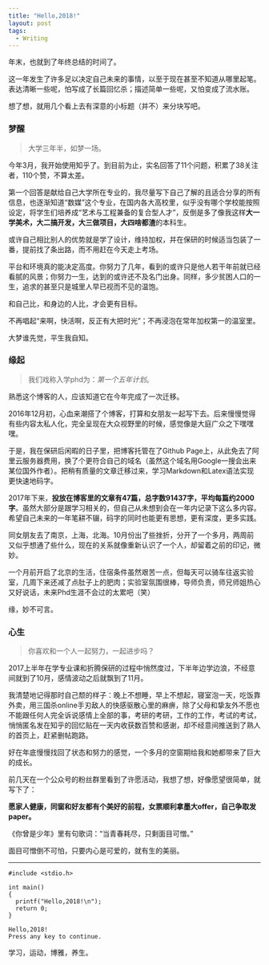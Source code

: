 ```yaml
---
title: "Hello,2018!"
layout: post
tags:
  - Writing
---
```


年末，也就到了年终总结的时间了。

这一年发生了许多足以决定自己未来的事情，以至于现在甚至不知道从哪里起笔。表达清晰一些呢，怕写成了长篇回忆杀；描述简单一些呢，又怕变成了流水账。

想了想，就用几个看上去有深意的小标题（并不）来分块写吧。

<!-- more -->

### 梦醒

> 大学三年半，如梦一场。

今年3月，我开始使用知乎了。到目前为止，实名回答了11个问题，积累了38关注者，110个赞，不算太差。

第一个回答是献给自己大学所在专业的，我尽量写下自己了解的且适合分享的所有信息，也逐渐知道“数媒”这个专业，在国内各大高校里，似乎没有哪个学校能按照设定，将学生们培养成“艺术与工程兼备的复合型人才”，反倒是多了像我这样**大一学美术，大二搞开发，大三做项目，大四啥都渣**的本科生。

或许自己相比别人的优势就是学了设计，维持加权，并在保研的时候适当包装了一番，提前找了条出路，而不用赶在今天走上考场。

平台和环境真的能决定高度。你努力了几年，看到的或许只是他人若干年前就已经看腻的风景；你努力一生，达到的或许还不及名门出身。同样，多少贫困人口的一生，追求的甚至只是城里人早已视而不见的温饱。

和自己比，和身边的人比，才会更有目标。

不再唱起“来啊，快活啊，反正有大把时光”；不再浸泡在常年加权第一的温室里。

大梦谁先觉，平生我自知。

### 缘起

> 我们戏称入学phd为：*第一个五年计划*。

熟悉这个博客的人，应该知道它在今年完成了一次迁移。

2016年12月初，心血来潮搭了个博客，打算和女朋友一起写下去。后来慢慢觉得有些内容太私人化，完全呈现在大众视野里的时候，感觉像是大庭广众之下嘿嘿嘿。

于是，我在保研后闲暇的日子里，把博客托管在了Github Page上，从此免去了阿里云服务器费用，换了个更符合自己的域名（虽然这个域名用Google一搜会出来某位国外作者）。把稍有质量的文章迁移过来，学习Markdown和Latex语法实现更快速地码字。

2017年下来，**投放在博客里的文章有47篇，总字数91437字，平均每篇约2000字**。虽然大部分是跟学习相关的，但自己从未想到会在一年内记录下这么多内容。希望自己未来的一年笔耕不辍，码字的同时也能更有思想，更有深度，更多实践。

同女朋友去了南京，上海，北海。10月份出了些挫折，分开了一个多月，两周前又似乎想通了些什么，现在的关系就像重新认识了一个人，却留着之前的印记，微妙。

一个月前开启了北京的生活，住宿条件虽然艰苦一点，但每天可以骑车往返实验室，几周下来还减了点肚子上的肥肉；实验室氛围很棒，导师负责，师兄师姐热心又好说话，未来Phd生涯不会过的太累吧（笑）

缘，妙不可言。

### 心生

> 你喜欢和一个人一起努力，一起进步吗？

2017上半年在学专业课和折腾保研的过程中悄然度过，下半年边学边浪，不经意间就到了10月，感情波动之后就飘到了11月。

我清楚地记得那时自己颓的样子：晚上不想睡，早上不想起，寝室泡一天，吃饭靠外卖，用三国杀online手刃敌人的快感驱散心里的麻痹，除了父母和挚友外不愿也不能跟任何人完全诉说感情上全部的事，考研的考研，工作的工作，考试的考试，悄悄匿名发在知乎的回忆贴在一天内收获数百赞和感谢，却不经意间推送到了熟人的首页上，赶紧删帖跑路。

好在年底慢慢找回了状态和努力的感觉，一个多月的空窗期给我和她都带来了巨大的成长。

前几天在一个公众号的粉丝群里看到了许愿活动，我想了想，好像愿望很简单，就写下了：

**愿家人健康，同窗和好友都有个美好的前程，女票顺利拿墨大offer，自己争取发paper。**

《你曾是少年》里有句歌词：“当青春耗尽，只剩面目可憎。”

面目可憎倒不可怕，只要内心是可爱的，就有生的美丽。

---

```
#include <stdio.h>

int main()
{
  printf("Hello,2018!\n");
  return 0;
}
```

```
Hello,2018!
Press any key to continue.
```

学习，运动，博雅，养生。